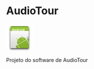 # AudioTour
![AudioTour](https://github.com/rafaelgasp/AudioTour/blob/master/App3/Resources/drawable/Icon.png)

Projeto do software de AudioTour

